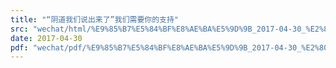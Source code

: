 ```yaml
---
title: "“阴道我们说出来了”我们需要你的支持"
src: "wechat/html/%E9%85%B7%E5%84%BF%E8%AE%BA%E5%9D%9B_2017-04-30_%E2%80%9C%E9%98%B4%E9%81%93%E6%88%91%E4%BB%AC%E8%AF%B4%E5%87%BA%E6%9D%A5%E4%BA%86%E2%80%9D%E6%88%91%E4%BB%AC%E9%9C%80%E8%A6%81%E4%BD%A0%E7%9A%84%E6%94%AF%E6%8C%81.html"
date: 2017-04-30
pdf: "wechat/pdf/%E9%85%B7%E5%84%BF%E8%AE%BA%E5%9D%9B_2017-04-30_%E2%80%9C%E9%98%B4%E9%81%93%E6%88%91%E4%BB%AC%E8%AF%B4%E5%87%BA%E6%9D%A5%E4%BA%86%E2%80%9D%E6%88%91%E4%BB%AC%E9%9C%80%E8%A6%81%E4%BD%A0%E7%9A%84%E6%94%AF%E6%8C%81.pdf"
---
```


